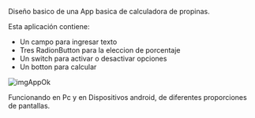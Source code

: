 Diseño basico de una App basica de calculadora de propinas.

Esta aplicación contiene:
 - Un campo para ingresar texto
 - Tres RadionButton para la eleccion de porcentaje
 - Un switch para activar o desactivar opciones
 - Un botton para calcular
   
![imgAppOk](https://github.com/user-attachments/assets/a19ee7fc-8f0f-4e7c-9e2e-26d50f9903d8)

Funcionando en Pc y en Dispositivos android, de diferentes proporciones de pantallas.
